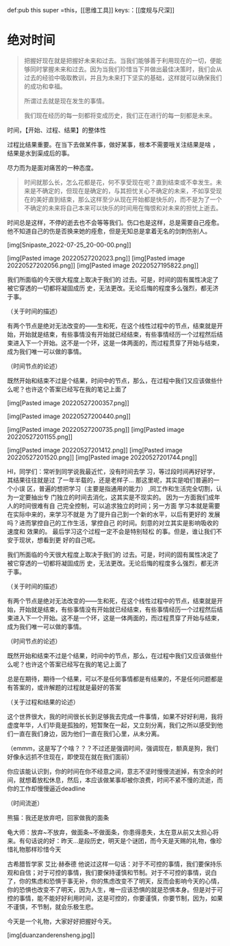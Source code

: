 def:pub this  super =this，[[思维工具]]
keys:：[[度规与尺深]]

# 绝对时间

> 把握好现在就是把握好未来和过去。当我们能够善于利用现在的一切，便能够同时掌握未来和过去。因为当我们珍惜当下并做出最佳决策时，我们会从过去的经验中吸取教训，并且为未来打下坚实的基础，这样就可以确保我们的成功和幸福。
> 
> 所谓过去就是现在发生的事情。
> 
> 我们现在经历的每一刻都将变成历史，我们正在进行的每一刻都是未来。


时间，【开始、过程、结果】的整体性

过程比结果重要。在当下去做某件事，做好某事，根本不需要哦关注结果是啥 ，结果是水到渠成后的事。

尽力而为是面对痛苦的一种态度。

> 时间就那么长，怎么花都是花，何不享受现在呢？直到结束或不幸发生。未来是不确定的，但现在是确定的，与其担忧关心不确定的未来，不如享受现在的美好直到结束，那么这样至少从现在开始都是快乐的，而不是为了一个不确定的未来将自己本来可以快乐的时间用在悔恨和对未来的担忧上逝去。

时间总是这样，不停的逝去也不会等等我们。伤口也是这样，总是需要自己痊愈。他不知道自己的伤是否换来她的痊愈，但是无知总是拿着无名的剑刺伤别人。

[img[Snipaste_2022-07-25_20-00-00.png]]

[img[Pasted image 20220527202023.png]]
[img[Pasted image 20220527202056.png]] 
  [img[Pasted image 20220527195822.png]]

我们所面临的今天很大程度上取决于我们的 过去。可是，时间的固有属性决定了被它穿透的一切都将凝固成历 史，无法更改。无论后悔的程度多么强烈，都无济于事。

（关于时间的描述）

  

有两个节点是绝对无法改变的——生和死，在这个线性过程中的节点，结束就是开始，开始就是结束，有些事情没有开始就已经结束，有些事情经历一个过程然后结束进入下一个开始。这不是一个环，这是一体两面的，而过程贯穿了开始与结束，成为我们唯一可以做的事情。

（时间节点的论述）

  

既然开始和结束不过是个结果，时间中的节点，那么，在过程中我们又应该做些什么呢？也许这个答案已经写在我的笔记上面了


[img[Pasted image 20220527200357.png]]

[img[Pasted image 20220527200440.png]]

[img[Pasted image 20220527200735.png]]
[img[Pasted image 20220527201155.png]]

[img[Pasted image 20220527201412.png]]
[img[Pasted image 20220527201520.png]]
[img[Pasted image 20220527201744.png]]


HI，同学们：常听到同学说我最近忙，没有时间去学
习，等过段时间再好好学，其结果往往就是过
了一年半载的，还是老样子…
那这里呢，其实是咱们普遍的一个小误
区，普遍的想把学习（主要是指通用的能力）
,同工作和生活完全切割，认为一定要抽出专
门独立的时间去消化，这其实是不现实的。
因为一方面我们成年人的时间很难有自
己完全控制，可以追求独立的时间；另一方面
学习本就是需要在实际中来的，来学习不就是
为了提升自己到一个新的水平，以后有更好的
发展吗？进而掌控自己的工作生活，掌控自己
的时间。刻意的对立其实是影响吸收的速度和
效果的。
最后学习这个过程一定不会是特别轻松
的事。但是，谁让我们不安于现状，想看到更
好的自己呢。
  




我们所面临的今天很大程度上取决于我们的 过去。可是，时间的固有属性决定了被它穿透的一切都将凝固成历 史，无法更改。无论后悔的程度多么强烈，都无济于事。

（关于时间的描述）

  
有两个节点是绝对无法改变的——生和死，在这个线性过程中的节点，结束就是开始，开始就是结束，有些事情没有开始就已经结束，有些事情经历一个过程然后结束进入下一个开始。这不是一个环，这是一体两面的，而过程贯穿了开始与结束，成为我们唯一可以做的事情。

（时间节点的论述）

  

既然开始和结束不过是个结果，时间中的节点，那么，在过程中我们又应该做些什么呢？也许这个答案已经写在我的笔记上面了



  

总是在期待，期待一个结果，可以不是任何事情都是有结果的，不是任何问题都是有答案的，或许解题的过程就是最好的答案

（关于过程和结果的论述）



这个世界很大，我的时间很长长到足够我去完成一件事情，如果不好好利用，我将虚度年华，人们毕竟是孤独的，短暂聚在一起，又立刻分离，我们之所以感受到他们一直在我们身边，因为他们一直在我们心里，从未分离。

（emmm，这是写了个啥？？？不过还是强调时间，强调现在，额真是狗，我们好像永远抓不住现在，即使现在就在我们面前）

  

你应该能认识到，你的时间在你不经意之间，意志不坚时慢慢流逝掉，有空余的时间，就想着放松休息，然后，本应该做某事却被你浪费，时间不紧不慢的流逝，而你的工作却慢慢逼近deadline

（时间流逝）




熊猫：我还是放弃吧，回家做我的面条

龟大师：放弃~不放弃，做面条~不做面条，你患得患失，太在意从前又太担心将来。有句话说的好：昨天...是段历史，明天是个谜团，而今天是天赐的礼物，像珍惜礼物那样珍惜今天

古希腊哲学家 艾比·赫泰德 他说过这样一句话：对于不可控的事情，我们要保持乐观和自信；对于可控的事情，我们要保持谨慎和节制。对于不可控的事情，说白了，你的焦虑和恐惧于事无补，你的焦虑改变不了明天，反而会影响今天的心情，你的恐惧也改变不了明天，因为人生，唯一应该恐惧的就是恐惧本身。但是对于可控的事情，能不能好好利用时间，这是可控的，你要谨慎，你要节制，因为，如果不谨慎，不节制，就会乐极生悲。

今天是一个礼物，大家好好把握好今天。


[img[duanzanderensheng.jpg]]